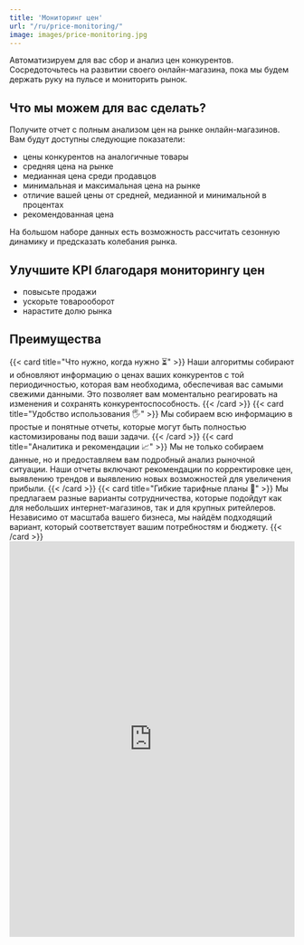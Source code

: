 ```yaml
---
title: 'Мониторинг цен'
url: "/ru/price-monitoring/"
image: images/price-monitoring.jpg
---
```



Автоматизируем для вас сбор и анализ цен конкурентов. Сосредоточьтесь на развитии своего онлайн-магазина, пока мы будем держать руку на пульсе и мониторить рынок.

## Что мы можем для вас сделать?

Получите отчет с полным анализом цен на рынке онлайн-магазинов. Вам будут доступны следующие показатели:

- цены конкурентов на аналогичные товары
- средняя цена на рынке
- медианная цена среди продавцов
- минимальная и максимальная цена на рынке
- отличие вашей цены от средней, медианной и минимальной в процентах
- рекомендованная цена

На большом наборе данных есть возможность рассчитать сезонную динамику и предсказать колебания рынка.

## Улучшите KPI благодаря мониторингу цен

- повысьте продажи
- ускорьте товарооборот
- нарастите долю рынка

## Преимущества

<div class="cards-container">
  {{< card title="Что нужно, когда нужно ⏳" >}}
  Наши алгоритмы собирают и обновляют информацию о ценах ваших конкурентов с той периодичностью, которая вам необходима, обеспечивая вас самыми свежими данными. Это позволяет вам моментально реагировать на изменения и сохранять конкурентоспособность.
  {{< /card >}}
  {{< card title="Удобство использования 🖐️" >}}
  Мы собираем всю информацию в простые и понятные отчеты, которые могут быть полностью кастомизированы под ваши задачи. 
  {{< /card >}}
  {{< card title="Аналитика и рекомендации 📈" >}}
  Мы не только собираем данные, но и предоставляем вам подробный анализ рыночной ситуации. Наши отчеты включают рекомендации по корректировке цен, выявлению трендов и выявлению новых возможностей для увеличения прибыли.
  {{< /card >}}
  {{< card title="Гибкие тарифные планы 💸" >}}
  Мы предлагаем разные варианты сотрудничества, которые подойдут как для небольших интернет-магазинов, так и для крупных ритейлеров. Независимо от масштаба вашего бизнеса, мы найдём подходящий вариант, который соответствует вашим потребностям и бюджету.
  {{< /card >}}
</div>



<iframe class="airtable-embed" src="https://airtable.com/embed/appnzmRUtyRqKiKbK/pagitBKa2vrKz7Ytx/form" frameborder="0" onmousewheel="" width="100%" height="700" style="background: transparent; border: 0px solid #ccc;"></iframe>
